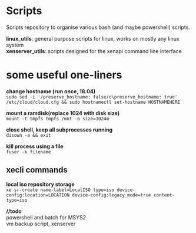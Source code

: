 # Scripts
Scripts repository to organise various bash (and maybe powershell) scripts.

**linux_utils**: general purpose scripts for linux, works on mostly any linux system  
**xenserver_utils**: scripts designed for the xenapi command line interface

# some useful one-liners
  
**change hostname (run once, 18.04)**  
`sudo sed -i '/preserve_hostname: false/c\preserve_hostname: true' /etc/cloud/cloud.cfg && sudo hostnamectl set-hostname HOSTNAMEHERE`

**mount a ramdisk(replace 1024 with disk size)**  
`mount -t tmpfs tmpfs /mnt -o size=1024m`

**close shell, keep all subprocesses running**  
`disown -a && exit`

**kill process using a file**  
`fuser -k filename`


## xecli commands
**local iso repository storage**  
`xe sr-create name-label=LocalISO type=iso device-config:location=LOCATION device-config:legacy_mode=true content-type=iso`  

**//todo**  
powershell and batch for MSYS2  
vm backup script, xenserver  
